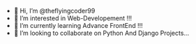 - 👋 Hi, I’m @theflyingcoder99
- 👀 I’m interested in Web-Developement !!!
- 🌱 I’m currently learning Advance FrontEnd !!!
- 💞️ I’m looking to collaborate on Python And Django Projects...

<!---
theflyingcoder99/theflyingcoder99 is a ✨ special ✨ repository because its `README.md` (this file) appears on your GitHub profile.
You can click the Preview link to take a look at your changes.
--->
